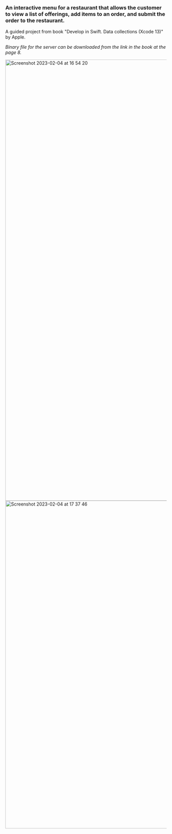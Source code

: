 ### An interactive menu for a restaurant that allows the customer to view a list of offerings, add items to an order, and submit the order to the restaurant.

A guided project from book "Develop in Swift. Data collections (Xcode 13)" by Apple.

*Binary file for the server can be downloaded from the link in the book at the page 8.*

<img width="1375" alt="Screenshot 2023-02-04 at 16 54 20" src="https://user-images.githubusercontent.com/122368077/216777676-0b6c49d1-c0a8-4ab0-8c99-cc497cdbb5d3.png">

<img width="1022" alt="Screenshot 2023-02-04 at 17 37 46" src="https://user-images.githubusercontent.com/122368077/216778964-879bef2d-e727-40f3-9bc5-b84fdbc4eeb5.png">
